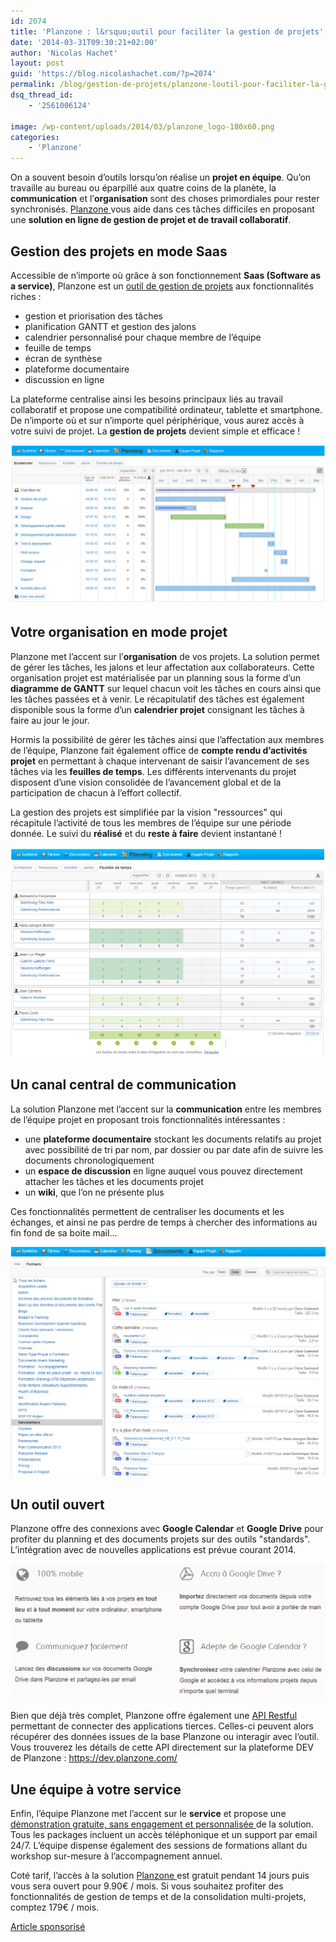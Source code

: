 ```yaml
---
id: 2074
title: 'Planzone : l&rsquo;outil pour faciliter la gestion de projets'
date: '2014-03-31T09:30:21+02:00'
author: 'Nicolas Hachet'
layout: post
guid: 'https://blog.nicolashachet.com/?p=2074'
permalink: /blog/gestion-de-projets/planzone-loutil-pour-faciliter-la-gestion-de-projets/
dsq_thread_id:
    - '2561006124'

image: /wp-content/uploads/2014/03/planzone_logo-180x60.png
categories:
    - 'Planzone'
---
```


On a souvent besoin d’outils lorsqu’on réalise un **projet en équipe**. Qu’on travaille au bureau ou éparpillé aux quatre coins de la planète, la **communication** et l’**organisation** sont des choses primordiales pour rester synchronisés. [Planzone ](https://www.planzone.fr/)vous aide dans ces tâches difficiles en proposant une **solution en ligne de gestion de projet et de travail collaboratif**.

## Gestion des projets en mode Saas

Accessible de n’importe où grâce à son fonctionnement **Saas (Software as a service)**, Planzone est un [outil de gestion de projets](https://www.planzone.fr) aux fonctionnalités riches :

- gestion et priorisation des tâches
- planification GANTT et gestion des jalons
- calendrier personnalisé pour chaque membre de l’équipe
- feuille de temps
- écran de synthèse
- plateforme documentaire
- discussion en ligne

La plateforme centralise ainsi les besoins principaux liés au travail collaboratif et propose une compatibilité ordinateur, tablette et smartphone. De n’importe où et sur n’importe quel périphérique, vous aurez accès à votre suivi de projet. La **gestion de projets** devient simple et efficace !

[![planzone_planning](/wp-content/uploads/2014/03/planzone_planning.png)](/wp-content/uploads/2014/03/planzone_planning.png)

## Votre organisation en mode projet

Planzone met l’accent sur l’**organisation** de vos projets. La solution permet de gérer les tâches, les jalons et leur affectation aux collaborateurs. Cette organisation projet est matérialisée par un planning sous la forme d’un **diagramme de GANTT** sur lequel chacun voit les tâches en cours ainsi que les tâches passées et à venir. Le récapitulatif des tâches est également disponible sous la forme d’un **calendrier projet** consignant les tâches à faire au jour le jour.

Hormis la possibilité de gérer les tâches ainsi que l’affectation aux membres de l’équipe, Planzone fait également office de **compte rendu d’activités projet** en permettant à chaque intervenant de saisir l’avancement de ses tâches via les **feuilles de temps**. Les différents intervenants du projet disposent d’une vision consolidée de l’avancement global et de la participation de chacun à l’effort collectif.

La gestion des projets est simplifiée par la vision "ressources" qui récapitule l’activité de tous les membres de l’équipe sur une période donnée. Le suivi du **réalisé** et du **reste à faire** devient instantané !

[![planzone_ressources](/wp-content/uploads/2014/03/planzone_ressources.png)](/wp-content/uploads/2014/03/planzone_ressources.png)

## Un canal central de communication

La solution Planzone met l’accent sur la **communication** entre les membres de l’équipe projet en proposant trois fonctionnalités intéressantes :

- une **plateforme documentaire** stockant les documents relatifs au projet avec possibilité de tri par nom, par dossier ou par date afin de suivre les documents chronologiquement
- un **espace de discussion** en ligne auquel vous pouvez directement attacher les tâches et les documents projet
- un **wiki**, que l’on ne présente plus

Ces fonctionnalités permettent de centraliser les documents et les échanges, et ainsi ne pas perdre de temps à chercher des informations au fin fond de sa boite mail…

[![planzone_documents](/wp-content/uploads/2014/03/planzone_documents.png)](/wp-content/uploads/2014/03/planzone_documents.png)

## Un outil ouvert

Planzone offre des connexions avec **Google Calendar** et **Google Drive** pour profiter du planning et des documents projets sur des outils "standards". L’intégration avec de nouvelles applications est prévue courant 2014.

[![planzone_open](/wp-content/uploads/2014/03/planzone_open.png)](/wp-content/uploads/2014/03/planzone_open.png)

Bien que déjà très complet, Planzone offre également une [API Restful](https://blog.nicolashachet.com/niveaux/confirme/larchitecture-rest-expliquee-en-5-regles/ "L’architecture REST expliquée en 5 règles") permettant de connecter des applications tierces. Celles-ci peuvent alors récupérer des données issues de la base Planzone ou interagir avec l’outil. Vous trouverez les détails de cette API directement sur la plateforme DEV de Planzone : <https://dev.planzone.com/>

## Une équipe à votre service

Enfin, l’équipe Planzone met l’accent sur le **service** et propose une [démonstration gratuite, sans engagement et personnalisée ](https://www.planzone.fr/demonstration-planzone "Démonstration de la solution")de la solution. Tous les packages incluent un accès téléphonique et un support par email 24/7. L’équipe dispense également des sessions de formations allant du workshop sur-mesure à l’accompagnement annuel.

Coté tarif, l’accès à la solution [Planzone ](https://www.planzone.fr "Planzone")est gratuit pendant 14 jours puis vous sera ouvert pour 9.90€ / mois. Si vous souhaitez profiter des fonctionnalités de gestion de temps et de la consolidation multi-projets, comptez 179€ / mois.

[Article sponsorisé](https://blog.nicolashachet.com/article-sponsorise/ "Article sponsorisé")
